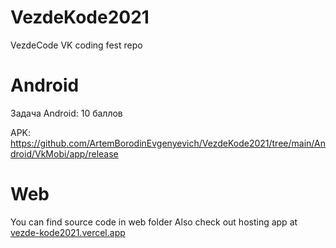 # VezdeKode2021

VezdeCode VK coding fest repo

# Android
Задача Android: 10 баллов

APK: https://github.com/ArtemBorodinEvgenyevich/VezdeKode2021/tree/main/Android/VkMobi/app/release

# Web
You can find source code in web folder
Also check out hosting app at [vezde-kode2021.vercel.app](vezde-kode2021.vercel.app)
